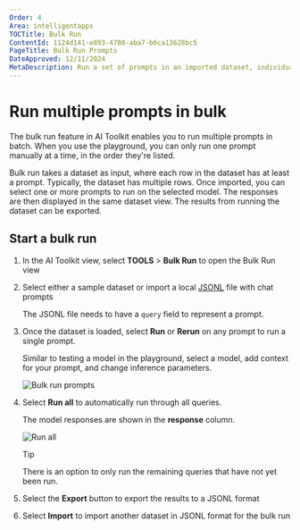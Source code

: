 ```yaml
---
Order: 4
Area: intelligentapps
TOCTitle: Bulk Run
ContentId: 1124d141-e893-4780-aba7-b6ca13628bc5
PageTitle: Bulk Run Prompts
DateApproved: 12/11/2024
MetaDescription: Run a set of prompts in an imported dataset, individually or in a full batch towards the selected genAI models and parameters.
---
```


# Run multiple prompts in bulk

The bulk run feature in AI Toolkit enables you to run multiple prompts in batch. When you use the playground, you can only run one prompt manually at a time, in the order they're listed.

Bulk run takes a dataset as input, where each row in the dataset has at least a prompt. Typically, the dataset has multiple rows. Once imported, you can select one or more prompts to run on the selected model. The responses are then displayed in the same dataset view. The results from running the dataset can be exported.

## Start a bulk run

1. In the AI Toolkit view, select **TOOLS** > **Bulk Run** to open the Bulk Run view

1. Select either a sample dataset or import a local [JSONL](https://jsonlines.org/) file with chat prompts

    The JSONL file needs to have a `query` field to represent a prompt.

1. Once the dataset is loaded, select **Run** or **Rerun** on any prompt to run a single prompt.

    Similar to testing a model in the playground, select a model, add context for your prompt, and change inference parameters.

    ![Bulk run prompts](./images/bulkrun/bulkrun_one.png)

1. Select **Run all** to automatically run through all queries.

    The model responses are shown in the **response** column.

    ![Run all](./images/bulkrun/runall.png)

    > [!TIP]
    > There is an option to only run the remaining queries that have not yet been run.

1. Select the **Export** button to export the results to a JSONL format

1. Select **Import** to import another dataset in JSONL format for the bulk run
